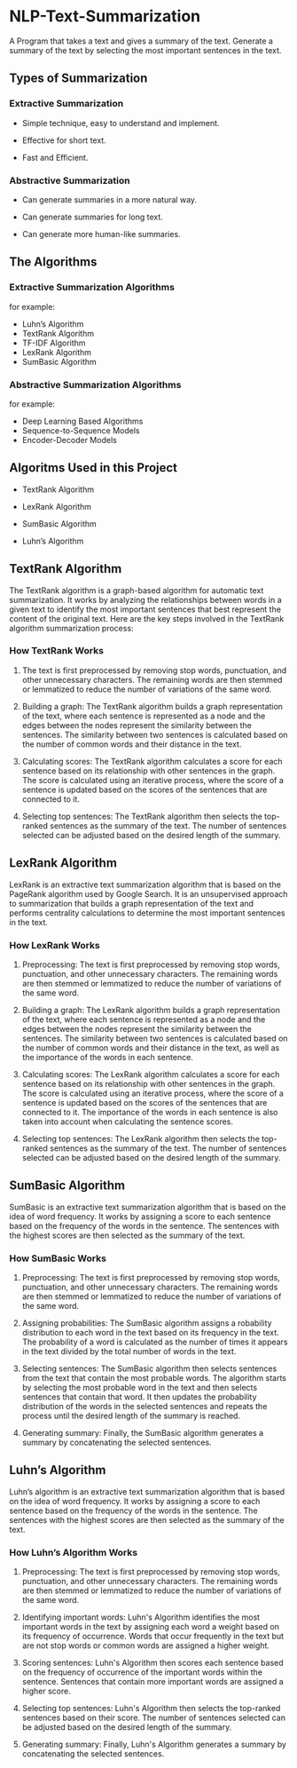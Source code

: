 # NLP-Text-Summarization

A Program that takes a text and gives a summary of the text. Generate a summary of the text by selecting the most important sentences in the text.

## Types of Summarization

### Extractive Summarization

- Simple technique, easy to understand and implement.

- Effective for short text.

- Fast and Efficient.

### Abstractive Summarization

- Can generate summaries in a more natural way.
  
- Can generate summaries for long text.
  
- Can generate more human-like summaries.

## The Algorithms

### Extractive Summarization Algorithms

for example:

- Luhn’s Algorithm
- TextRank Algorithm
- TF-IDF Algorithm
- LexRank Algorithm
- SumBasic Algorithm

### Abstractive Summarization Algorithms

for example:

- Deep Learning Based Algorithms
- Sequence-to-Sequence Models
- Encoder-Decoder Models

## Algoritms Used in this Project

- TextRank Algorithm

- LexRank Algorithm

- SumBasic Algorithm

- Luhn’s Algorithm

## TextRank Algorithm

The TextRank algorithm is a graph-based algorithm for automatic text summarization. It works by analyzing the relationships between words in a given text to identify the most important sentences that best represent the content of the original text. Here are the key steps involved in the TextRank algorithm summarization process:

### How TextRank Works

1. The text is first preprocessed by removing stop words, punctuation, and other unnecessary characters. The remaining words are then stemmed or lemmatized to reduce the number of variations of the same word.

2. Building a graph: The TextRank algorithm builds a graph representation of the text, where each sentence is represented as a node and the edges between the nodes represent the similarity between the sentences. The similarity between two sentences is calculated based on the number of common words and their distance in the text.

3. Calculating scores: The TextRank algorithm calculates a score for each sentence based on its relationship with other sentences in the graph. The score is calculated using an iterative process, where the score of a sentence is updated based on the scores of the sentences that are connected to it.

4. Selecting top sentences: The TextRank algorithm then selects the top-ranked sentences as the summary of the text. The number of sentences selected can be adjusted based on the desired length of the summary.

## LexRank Algorithm

LexRank is an extractive text summarization algorithm that is based on the PageRank algorithm used by Google Search. It is an unsupervised approach to summarization that builds a graph representation of the text and performs centrality calculations to determine the most important sentences in the text.

### How LexRank Works

1. Preprocessing: The text is first preprocessed by removing stop words, punctuation, and other unnecessary characters. The remaining words are then stemmed or lemmatized to reduce the number of variations of the same word.

2. Building a graph: The LexRank algorithm builds a graph representation of the text, where each sentence is represented as a node and the edges between the nodes represent the similarity between the sentences. The similarity between two sentences is calculated based on the number of common words and their distance in the text, as well as the importance of the words in each sentence.

3. Calculating scores: The LexRank algorithm calculates a score for each sentence based on its relationship with other sentences in the graph. The score is calculated using an iterative process, where the score of a sentence is updated based on the scores of the sentences that are connected to it. The importance of the words in each sentence is also taken into account when calculating the sentence scores.

4. Selecting top sentences: The LexRank algorithm then selects the top-ranked sentences as the summary of the text. The number of sentences selected can be adjusted based on the desired length of the summary.

## SumBasic Algorithm

SumBasic is an extractive text summarization algorithm that is based on the idea of word frequency. It works by assigning a score to each sentence based on the frequency of the words in the sentence. The sentences with the highest scores are then selected as the summary of the text.

### How SumBasic Works

1. Preprocessing: The text is first preprocessed by removing stop words, punctuation, and other unnecessary characters. The remaining words are then stemmed or lemmatized to reduce the number of variations of the same word.

2. Assigning probabilities: The SumBasic algorithm assigns a robability distribution to each word in the text based on its frequency in the text. The probability of a word is calculated as the number of times it appears in the text divided by the total number of words in the text.

3. Selecting sentences: The SumBasic algorithm then selects sentences from the text that contain the most probable words. The algorithm starts by selecting the most probable word in the text and then selects sentences that contain that word. It then updates the probability distribution of the words in the selected sentences and repeats the process until the desired length of the summary is reached.

4. Generating summary: Finally, the SumBasic algorithm generates a summary by concatenating the selected sentences.

## Luhn’s Algorithm

Luhn’s algorithm is an extractive text summarization algorithm that is based on the idea of word frequency. It works by assigning a score to each sentence based on the frequency of the words in the sentence. The sentences with the highest scores are then selected as the summary of the text.

### How Luhn’s Algorithm Works

1. Preprocessing: The text is first preprocessed by removing stop words, punctuation, and other unnecessary characters. The remaining words are then stemmed or lemmatized to reduce the number of variations of the same word.

2. Identifying important words: Luhn's Algorithm identifies the most important words in the text by assigning each word a weight based on its frequency of occurrence. Words that occur frequently in the text but are not stop words or common words are assigned a higher weight.

3. Scoring sentences: Luhn's Algorithm then scores each sentence based on the frequency of occurrence of the important words within the sentence. Sentences that contain more important words are assigned a higher score.

4. Selecting top sentences: Luhn's Algorithm then selects the top-ranked sentences based on their score. The number of sentences selected can be adjusted based on the desired length of the summary.

5. Generating summary: Finally, Luhn's Algorithm generates a summary by concatenating the selected sentences.
